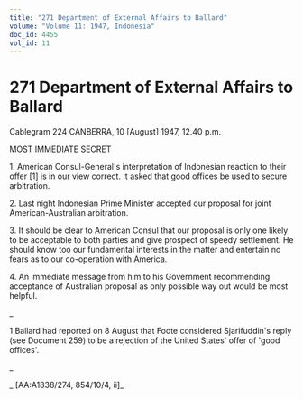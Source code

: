 ```yaml
---
title: "271 Department of External Affairs to Ballard"
volume: "Volume 11: 1947, Indonesia"
doc_id: 4455
vol_id: 11
---
```


# 271 Department of External Affairs to Ballard

Cablegram 224 CANBERRA, 10 [August] 1947, 12.40 p.m.

MOST IMMEDIATE SECRET

1\. American Consul-General's interpretation of Indonesian reaction to their offer [1] is in our view correct. It asked that good offices be used to secure arbitration.

2\. Last night Indonesian Prime Minister accepted our proposal for joint American-Australian arbitration.

3\. It should be clear to American Consul that our proposal is only one likely to be acceptable to both parties and give prospect of speedy settlement. He should know too our fundamental interests in the matter and entertain no fears as to our co-operation with America.

4\. An immediate message from him to his Government recommending acceptance of Australian proposal as only possible way out would be most helpful.

_

1 Ballard had reported on 8 August that Foote considered Sjarifuddin's reply (see Document 259) to be a rejection of the United States' offer of 'good offices'.

_

_ [AA:A1838/274, 854/10/4, ii]_
